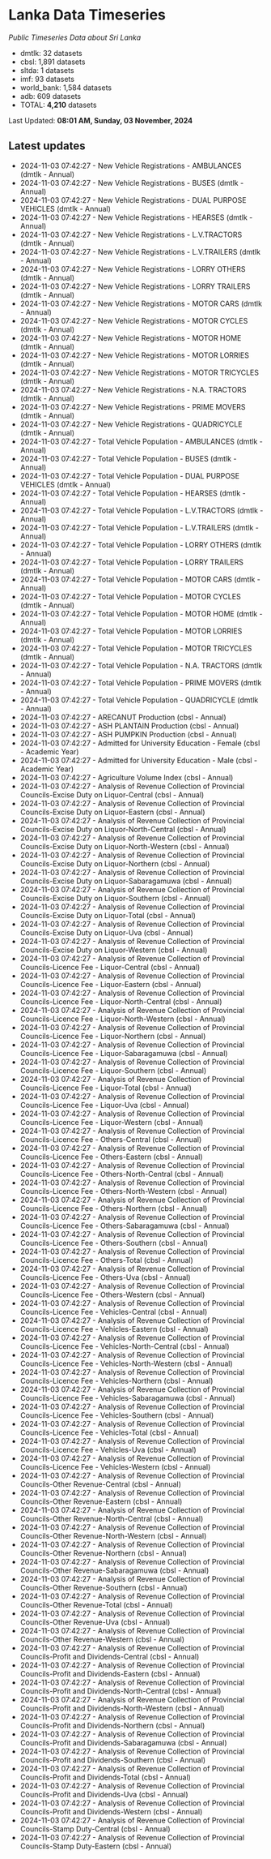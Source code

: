 # Lanka Data Timeseries
*Public Timeseries Data about Sri Lanka*

* dmtlk: 32 datasets
* cbsl: 1,891 datasets
* sltda: 1 datasets
* imf: 93 datasets
* world_bank: 1,584 datasets
* adb: 609 datasets
* TOTAL: **4,210** datasets

Last Updated: **08:01 AM, Sunday, 03 November, 2024**

## Latest updates

* 2024-11-03 07:42:27 - New Vehicle Registrations - AMBULANCES (dmtlk - Annual)
* 2024-11-03 07:42:27 - New Vehicle Registrations - BUSES (dmtlk - Annual)
* 2024-11-03 07:42:27 - New Vehicle Registrations - DUAL PURPOSE VEHICLES (dmtlk - Annual)
* 2024-11-03 07:42:27 - New Vehicle Registrations - HEARSES (dmtlk - Annual)
* 2024-11-03 07:42:27 - New Vehicle Registrations - L.V.TRACTORS (dmtlk - Annual)
* 2024-11-03 07:42:27 - New Vehicle Registrations - L.V.TRAILERS (dmtlk - Annual)
* 2024-11-03 07:42:27 - New Vehicle Registrations - LORRY OTHERS (dmtlk - Annual)
* 2024-11-03 07:42:27 - New Vehicle Registrations - LORRY TRAILERS (dmtlk - Annual)
* 2024-11-03 07:42:27 - New Vehicle Registrations - MOTOR CARS (dmtlk - Annual)
* 2024-11-03 07:42:27 - New Vehicle Registrations - MOTOR CYCLES (dmtlk - Annual)
* 2024-11-03 07:42:27 - New Vehicle Registrations - MOTOR HOME (dmtlk - Annual)
* 2024-11-03 07:42:27 - New Vehicle Registrations - MOTOR LORRIES (dmtlk - Annual)
* 2024-11-03 07:42:27 - New Vehicle Registrations - MOTOR TRICYCLES (dmtlk - Annual)
* 2024-11-03 07:42:27 - New Vehicle Registrations - N.A. TRACTORS (dmtlk - Annual)
* 2024-11-03 07:42:27 - New Vehicle Registrations - PRIME MOVERS (dmtlk - Annual)
* 2024-11-03 07:42:27 - New Vehicle Registrations - QUADRICYCLE (dmtlk - Annual)
* 2024-11-03 07:42:27 - Total Vehicle Population - AMBULANCES (dmtlk - Annual)
* 2024-11-03 07:42:27 - Total Vehicle Population - BUSES (dmtlk - Annual)
* 2024-11-03 07:42:27 - Total Vehicle Population - DUAL PURPOSE VEHICLES (dmtlk - Annual)
* 2024-11-03 07:42:27 - Total Vehicle Population - HEARSES (dmtlk - Annual)
* 2024-11-03 07:42:27 - Total Vehicle Population - L.V.TRACTORS (dmtlk - Annual)
* 2024-11-03 07:42:27 - Total Vehicle Population - L.V.TRAILERS (dmtlk - Annual)
* 2024-11-03 07:42:27 - Total Vehicle Population - LORRY OTHERS (dmtlk - Annual)
* 2024-11-03 07:42:27 - Total Vehicle Population - LORRY TRAILERS (dmtlk - Annual)
* 2024-11-03 07:42:27 - Total Vehicle Population - MOTOR CARS (dmtlk - Annual)
* 2024-11-03 07:42:27 - Total Vehicle Population - MOTOR CYCLES (dmtlk - Annual)
* 2024-11-03 07:42:27 - Total Vehicle Population - MOTOR HOME (dmtlk - Annual)
* 2024-11-03 07:42:27 - Total Vehicle Population - MOTOR LORRIES (dmtlk - Annual)
* 2024-11-03 07:42:27 - Total Vehicle Population - MOTOR TRICYCLES (dmtlk - Annual)
* 2024-11-03 07:42:27 - Total Vehicle Population - N.A. TRACTORS (dmtlk - Annual)
* 2024-11-03 07:42:27 - Total Vehicle Population - PRIME MOVERS (dmtlk - Annual)
* 2024-11-03 07:42:27 - Total Vehicle Population - QUADRICYCLE (dmtlk - Annual)
* 2024-11-03 07:42:27 - ARECANUT Production (cbsl - Annual)
* 2024-11-03 07:42:27 - ASH PLANTAIN Production (cbsl - Annual)
* 2024-11-03 07:42:27 - ASH PUMPKIN Production (cbsl - Annual)
* 2024-11-03 07:42:27 - Admitted for University Education - Female (cbsl - Academic Year)
* 2024-11-03 07:42:27 - Admitted for University Education - Male (cbsl - Academic Year)
* 2024-11-03 07:42:27 - Agriculture Volume Index (cbsl - Annual)
* 2024-11-03 07:42:27 - Analysis of Revenue Collection of Provincial Councils-Excise Duty on Liquor-Central (cbsl - Annual)
* 2024-11-03 07:42:27 - Analysis of Revenue Collection of Provincial Councils-Excise Duty on Liquor-Eastern (cbsl - Annual)
* 2024-11-03 07:42:27 - Analysis of Revenue Collection of Provincial Councils-Excise Duty on Liquor-North-Central (cbsl - Annual)
* 2024-11-03 07:42:27 - Analysis of Revenue Collection of Provincial Councils-Excise Duty on Liquor-North-Western (cbsl - Annual)
* 2024-11-03 07:42:27 - Analysis of Revenue Collection of Provincial Councils-Excise Duty on Liquor-Northern (cbsl - Annual)
* 2024-11-03 07:42:27 - Analysis of Revenue Collection of Provincial Councils-Excise Duty on Liquor-Sabaragamuwa (cbsl - Annual)
* 2024-11-03 07:42:27 - Analysis of Revenue Collection of Provincial Councils-Excise Duty on Liquor-Southern (cbsl - Annual)
* 2024-11-03 07:42:27 - Analysis of Revenue Collection of Provincial Councils-Excise Duty on Liquor-Total (cbsl - Annual)
* 2024-11-03 07:42:27 - Analysis of Revenue Collection of Provincial Councils-Excise Duty on Liquor-Uva (cbsl - Annual)
* 2024-11-03 07:42:27 - Analysis of Revenue Collection of Provincial Councils-Excise Duty on Liquor-Western (cbsl - Annual)
* 2024-11-03 07:42:27 - Analysis of Revenue Collection of Provincial Councils-Licence Fee - Liquor-Central (cbsl - Annual)
* 2024-11-03 07:42:27 - Analysis of Revenue Collection of Provincial Councils-Licence Fee - Liquor-Eastern (cbsl - Annual)
* 2024-11-03 07:42:27 - Analysis of Revenue Collection of Provincial Councils-Licence Fee - Liquor-North-Central (cbsl - Annual)
* 2024-11-03 07:42:27 - Analysis of Revenue Collection of Provincial Councils-Licence Fee - Liquor-North-Western (cbsl - Annual)
* 2024-11-03 07:42:27 - Analysis of Revenue Collection of Provincial Councils-Licence Fee - Liquor-Northern (cbsl - Annual)
* 2024-11-03 07:42:27 - Analysis of Revenue Collection of Provincial Councils-Licence Fee - Liquor-Sabaragamuwa (cbsl - Annual)
* 2024-11-03 07:42:27 - Analysis of Revenue Collection of Provincial Councils-Licence Fee - Liquor-Southern (cbsl - Annual)
* 2024-11-03 07:42:27 - Analysis of Revenue Collection of Provincial Councils-Licence Fee - Liquor-Total (cbsl - Annual)
* 2024-11-03 07:42:27 - Analysis of Revenue Collection of Provincial Councils-Licence Fee - Liquor-Uva (cbsl - Annual)
* 2024-11-03 07:42:27 - Analysis of Revenue Collection of Provincial Councils-Licence Fee - Liquor-Western (cbsl - Annual)
* 2024-11-03 07:42:27 - Analysis of Revenue Collection of Provincial Councils-Licence Fee - Others-Central (cbsl - Annual)
* 2024-11-03 07:42:27 - Analysis of Revenue Collection of Provincial Councils-Licence Fee - Others-Eastern (cbsl - Annual)
* 2024-11-03 07:42:27 - Analysis of Revenue Collection of Provincial Councils-Licence Fee - Others-North-Central (cbsl - Annual)
* 2024-11-03 07:42:27 - Analysis of Revenue Collection of Provincial Councils-Licence Fee - Others-North-Western (cbsl - Annual)
* 2024-11-03 07:42:27 - Analysis of Revenue Collection of Provincial Councils-Licence Fee - Others-Northern (cbsl - Annual)
* 2024-11-03 07:42:27 - Analysis of Revenue Collection of Provincial Councils-Licence Fee - Others-Sabaragamuwa (cbsl - Annual)
* 2024-11-03 07:42:27 - Analysis of Revenue Collection of Provincial Councils-Licence Fee - Others-Southern (cbsl - Annual)
* 2024-11-03 07:42:27 - Analysis of Revenue Collection of Provincial Councils-Licence Fee - Others-Total (cbsl - Annual)
* 2024-11-03 07:42:27 - Analysis of Revenue Collection of Provincial Councils-Licence Fee - Others-Uva (cbsl - Annual)
* 2024-11-03 07:42:27 - Analysis of Revenue Collection of Provincial Councils-Licence Fee - Others-Western (cbsl - Annual)
* 2024-11-03 07:42:27 - Analysis of Revenue Collection of Provincial Councils-Licence Fee - Vehicles-Central (cbsl - Annual)
* 2024-11-03 07:42:27 - Analysis of Revenue Collection of Provincial Councils-Licence Fee - Vehicles-Eastern (cbsl - Annual)
* 2024-11-03 07:42:27 - Analysis of Revenue Collection of Provincial Councils-Licence Fee - Vehicles-North-Central (cbsl - Annual)
* 2024-11-03 07:42:27 - Analysis of Revenue Collection of Provincial Councils-Licence Fee - Vehicles-North-Western (cbsl - Annual)
* 2024-11-03 07:42:27 - Analysis of Revenue Collection of Provincial Councils-Licence Fee - Vehicles-Northern (cbsl - Annual)
* 2024-11-03 07:42:27 - Analysis of Revenue Collection of Provincial Councils-Licence Fee - Vehicles-Sabaragamuwa (cbsl - Annual)
* 2024-11-03 07:42:27 - Analysis of Revenue Collection of Provincial Councils-Licence Fee - Vehicles-Southern (cbsl - Annual)
* 2024-11-03 07:42:27 - Analysis of Revenue Collection of Provincial Councils-Licence Fee - Vehicles-Total (cbsl - Annual)
* 2024-11-03 07:42:27 - Analysis of Revenue Collection of Provincial Councils-Licence Fee - Vehicles-Uva (cbsl - Annual)
* 2024-11-03 07:42:27 - Analysis of Revenue Collection of Provincial Councils-Licence Fee - Vehicles-Western (cbsl - Annual)
* 2024-11-03 07:42:27 - Analysis of Revenue Collection of Provincial Councils-Other Revenue-Central (cbsl - Annual)
* 2024-11-03 07:42:27 - Analysis of Revenue Collection of Provincial Councils-Other Revenue-Eastern (cbsl - Annual)
* 2024-11-03 07:42:27 - Analysis of Revenue Collection of Provincial Councils-Other Revenue-North-Central (cbsl - Annual)
* 2024-11-03 07:42:27 - Analysis of Revenue Collection of Provincial Councils-Other Revenue-North-Western (cbsl - Annual)
* 2024-11-03 07:42:27 - Analysis of Revenue Collection of Provincial Councils-Other Revenue-Northern (cbsl - Annual)
* 2024-11-03 07:42:27 - Analysis of Revenue Collection of Provincial Councils-Other Revenue-Sabaragamuwa (cbsl - Annual)
* 2024-11-03 07:42:27 - Analysis of Revenue Collection of Provincial Councils-Other Revenue-Southern (cbsl - Annual)
* 2024-11-03 07:42:27 - Analysis of Revenue Collection of Provincial Councils-Other Revenue-Total (cbsl - Annual)
* 2024-11-03 07:42:27 - Analysis of Revenue Collection of Provincial Councils-Other Revenue-Uva (cbsl - Annual)
* 2024-11-03 07:42:27 - Analysis of Revenue Collection of Provincial Councils-Other Revenue-Western (cbsl - Annual)
* 2024-11-03 07:42:27 - Analysis of Revenue Collection of Provincial Councils-Profit and Dividends-Central (cbsl - Annual)
* 2024-11-03 07:42:27 - Analysis of Revenue Collection of Provincial Councils-Profit and Dividends-Eastern (cbsl - Annual)
* 2024-11-03 07:42:27 - Analysis of Revenue Collection of Provincial Councils-Profit and Dividends-North-Central (cbsl - Annual)
* 2024-11-03 07:42:27 - Analysis of Revenue Collection of Provincial Councils-Profit and Dividends-North-Western (cbsl - Annual)
* 2024-11-03 07:42:27 - Analysis of Revenue Collection of Provincial Councils-Profit and Dividends-Northern (cbsl - Annual)
* 2024-11-03 07:42:27 - Analysis of Revenue Collection of Provincial Councils-Profit and Dividends-Sabaragamuwa (cbsl - Annual)
* 2024-11-03 07:42:27 - Analysis of Revenue Collection of Provincial Councils-Profit and Dividends-Southern (cbsl - Annual)
* 2024-11-03 07:42:27 - Analysis of Revenue Collection of Provincial Councils-Profit and Dividends-Total (cbsl - Annual)
* 2024-11-03 07:42:27 - Analysis of Revenue Collection of Provincial Councils-Profit and Dividends-Uva (cbsl - Annual)
* 2024-11-03 07:42:27 - Analysis of Revenue Collection of Provincial Councils-Profit and Dividends-Western (cbsl - Annual)
* 2024-11-03 07:42:27 - Analysis of Revenue Collection of Provincial Councils-Stamp Duty-Central (cbsl - Annual)
* 2024-11-03 07:42:27 - Analysis of Revenue Collection of Provincial Councils-Stamp Duty-Eastern (cbsl - Annual)